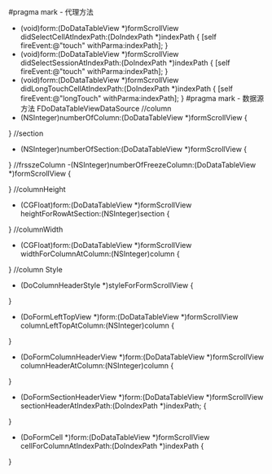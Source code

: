 
#pragma mark - 代理方法
- (void)form:(DoDataTableView *)formScrollView didSelectCellAtIndexPath:(DoIndexPath *)indexPath
{
    [self fireEvent:@"touch" withParma:indexPath];
}
- (void)form:(DoDataTableView *)formScrollView didSelectSessionAtIndexPath:(DoIndexPath *)indexPath
{
    [self fireEvent:@"touch" withParma:indexPath];
}
- (void)form:(DoDataTableView *)formScrollView didLongTouchCellAtIndexPath:(DoIndexPath *)indexPath
{
    [self fireEvent:@"longTouch" withParma:indexPath];
}
#pragma mark - 数据源方法 FDoDataTableViewDataSource
//column
- (NSInteger)numberOfColumn:(DoDataTableView *)formScrollView
{
    
}
//section
- (NSInteger)numberOfSection:(DoDataTableView *)formScrollView
{
    
}
//frsszeColumn
-(NSInteger)numberOfFreezeColumn:(DoDataTableView *)formScrollView
{
    
}
//columnHeight
- (CGFloat)form:(DoDataTableView *)formScrollView heightForRowAtSection:(NSInteger)section
{
    
}
//columnWidth
- (CGFloat)form:(DoDataTableView *)formScrollView widthForColumnAtColumn:(NSInteger)column
{
    
}
//column Style
- (DoColumnHeaderStyle *)styleForFormScrollView
{
    
}

- (DoFormLeftTopView *)form:(DoDataTableView *)formScrollView columnLeftTopAtColumn:(NSInteger)column
{
    
}

- (DoFormColumnHeaderView *)form:(DoDataTableView *)formScrollView columnHeaderAtColumn:(NSInteger)column
{
    
}

- (DoFormSectionHeaderView *)form:(DoDataTableView *)formScrollView sectionHeaderAtIndexPath:(DoIndexPath *)indexPath;
{
    
}
- (DoFormCell *)form:(DoDataTableView *)formScrollView cellForColumnAtIndexPath:(DoIndexPath *)indexPath
{
    
}
